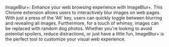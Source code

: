 ImageBlur+:
Enhance your web browsing experience with ImageBlur+. This Chrome extension allows users to interactively blur images on web pages. With just a press of the 'Alt' key, users can quickly toggle between blurring and revealing all images. Furthermore, for a touch of whimsy, images can be replaced with random dog photos. Whether you're looking to avoid potential spoilers, reduce distractions, or just have a little fun, ImageBlur+ is the perfect tool to customize your visual web experience.